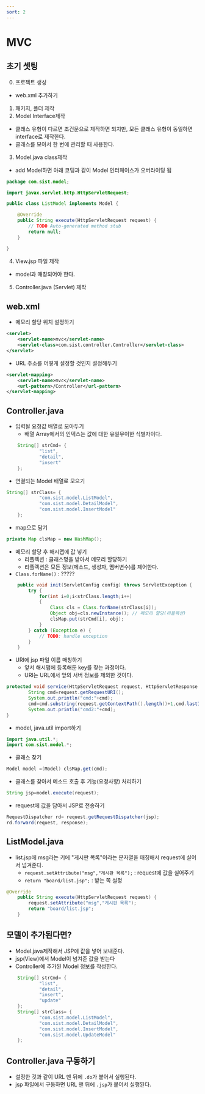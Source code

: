 ```yaml
---
sort: 2
---
```


# MVC 

## 초기 셋팅

0. 프로젝트 생성
- web.xml 추가하기

1. 패키지, 폴더 제작
2. Model Interface제작
- 클래스 유형이 다르면 조건문으로 제작하면 되지만, 모든 클래스 유형이 동일하면 interface로 제작한다.
- 클래스를 모아서 한 번에 관리할 때 사용한다.

3. Model.java class제작
- add Model하면 아래 코딩과 같이 Model 인터페이스가 오버라이딩 됨

```java
package com.sist.model;

import javax.servlet.http.HttpServletRequest;

public class ListModel implements Model {

	@Override
	public String execute(HttpServletRequest request) {
		// TODO Auto-generated method stub
		return null;
	}

}
```

4. View.jsp 파일 제작
- model과 매칭되어야 한다.

5. Controller.java (Servlet) 제작


## web.xml
- 메모리 할당 위치 설정하기

```XML
<servlet>
  	<servlet-name>mvc</servlet-name>
  	<servlet-class>com.sist.controller.Controller</servlet-class>
</servlet>
```

- URL 주소를 어떻게 설정할 것인지 설정해두기

```XML
<servlet-mapping>
  	<servlet-name>mvc</servlet-name>
  	<url-pattern>/Controller</url-pattern>
</servlet-mapping>
```

## Controller.java
- 입력될 요청값 배열로 모아두기
  - 배열 Array에서의 인덱스는 값에 대한 유일무이한 식별자이다.

```java
	String[] strCmd= {
			"list",
			"detail",
			"insert"
	};
```

- 연결되는 Model 배열로 모으기

```java
String[] strClass= {
			"com.sist.model.ListModel",
			"com.sist.model.DetailModel",
			"com.sist.model.InsertModel"
	};
```

- map으로 담기

```java
private Map clsMap = new HashMap();
```

- 메모리 할당 후 해시맵에 값 넣기
  - 리플렉션 : 클래스명을 받아서 메모리 할당하기
  - 리플렉션은 모든 정보(메소드, 생성자, 멤버변수)를 제어한다.
- `Class.forName()` : ?????

```java
	public void init(ServletConfig config) throws ServletException {
		try {
			for(int i=0;i<strClass.length;i++)
			{
				Class cls = Class.forName(strClass[i]);
				Object obj=cls.newInstance(); // 메모리 할당(리플렉션)
				clsMap.put(strCmd[i], obj);
			}
		} catch (Exception e) {
			// TODO: handle exception
		}
	}
```


- URI에 jsp 파일 이름 매칭하기
  - 앞서 해시맵에 등록해둔 key를 찾는 과정이다.
  - URI는 URL에서 앞의 서버 정보를 제외한 것이다. 

```java
protected void service(HttpServletRequest request, HttpServletResponse response) throws ServletException, IOException {
		String cmd=request.getRequestURI();
		System.out.println("cmd:"+cmd);
		cmd=cmd.substring(request.getContextPath().length()+1,cmd.lastIndexOf("."));
		System.out.println("cmd2:"+cmd);
}
```

- model, java.util import하기

```java
import java.util.*;
import com.sist.model.*;
```

- 클래스 찾기

```java
Model model =(Model) clsMap.get(cmd);
```

- 클래스를 찾아서 메소드 호출 후 기능(요청사항) 처리하기

```java
String jsp=model.execute(request);
```

- request에 값을 담아서 JSP로 전송하기
```java
RequestDispatcher rd= request.getRequestDispatcher(jsp);
rd.forward(request, response);
```


## ListModel.java
- list.jsp에 msg라는 키에 "게시판 목록"이라는 문자열을 매칭해서 request에 실어서 넘겨준다. 
  - `request.setAttribute("msg","게시판 목록");` : request에 값을 실어주기
  - `return "board/list.jsp";` : 받는 쪽 설정

```java
@Override
	public String execute(HttpServletRequest request) {
		request.setAttribute("msg","게시판 목록");
		return "board/list.jsp";
	}
```

## 모델이 추가된다면?
- Model.java제작해서 JSP에 값을 넣어 보내준다. 
- jsp(View)에서 Model이 넘겨준 값을 받는다
- Controller에 추가된 Model 정보를 작성한다.

```java
	String[] strCmd= {
			"list",
			"detail",
			"insert",
			"update"
	};
	String[] strClass= {
			"com.sist.model.ListModel",
			"com.sist.model.DetailModel",
			"com.sist.model.InsertModel",
			"com.sist.model.UpdateModel"
	};
```

## Controller.java 구동하기
- 설정한 것과 같이 URL 맨 뒤에 `.do`가 붙어서 실행된다.
- jsp 파일에서 구동하면 URL 맨 뒤에 `.jsp`가 붙어서 실행된다. 
